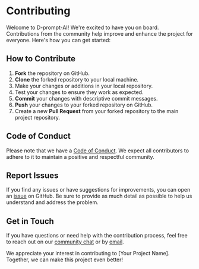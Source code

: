 # Contributing

Welcome to D-prompt-AI! We're excited to have you on board. Contributions from the community help improve and enhance the project for everyone. Here's how you can get started:

## How to Contribute

1. **Fork** the repository on GitHub.
2. **Clone** the forked repository to your local machine.
3. Make your changes or additions in your local repository.
4. Test your changes to ensure they work as expected.
5. **Commit** your changes with descriptive commit messages.
6. **Push** your changes to your forked repository on GitHub.
7. Create a new **Pull Request** from your forked repository to the main project repository.

## Code of Conduct

Please note that we have a [Code of Conduct](CODE_OF_CONDUCT.md). We expect all contributors to adhere to it to maintain a positive and respectful community.

## Report Issues

If you find any issues or have suggestions for improvements, you can open an [issue](https://github.com/drakkarrr/d-prompt-ai/issues) on GitHub. Be sure to provide as much detail as possible to help us understand and address the problem.

## Get in Touch

If you have questions or need help with the contribution process, feel free to reach out on our [community chat](https://gitter.im/yourproject/community) or by [email](mailto:drakkar.alpha00@gmail.com).

We appreciate your interest in contributing to [Your Project Name]. Together, we can make this project even better!

